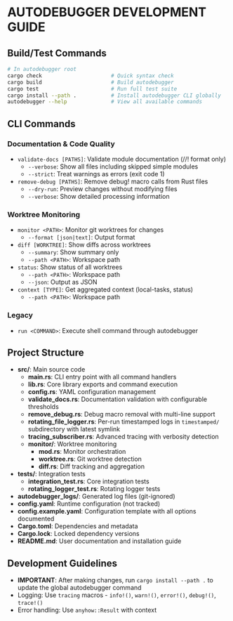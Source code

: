 # AUTODEBUGGER DEVELOPMENT GUIDE

## Build/Test Commands
```bash
# In autodebugger root
cargo check                      # Quick syntax check
cargo build                      # Build autodebugger
cargo test                       # Run full test suite
cargo install --path .           # Install autodebugger CLI globally
autodebugger --help              # View all available commands
```

## CLI Commands

### Documentation & Code Quality
- `validate-docs [PATHS]`: Validate module documentation (//! format only)
  - `--verbose`: Show all files including skipped simple modules
  - `--strict`: Treat warnings as errors (exit code 1)
- `remove-debug [PATHS]`: Remove debug! macro calls from Rust files
  - `--dry-run`: Preview changes without modifying files
  - `--verbose`: Show detailed processing information

### Worktree Monitoring
- `monitor <PATH>`: Monitor git worktrees for changes
  - `--format [json|text]`: Output format
- `diff [WORKTREE]`: Show diffs across worktrees
  - `--summary`: Show summary only
  - `--path <PATH>`: Workspace path
- `status`: Show status of all worktrees
  - `--path <PATH>`: Workspace path
  - `--json`: Output as JSON
- `context [TYPE]`: Get aggregated context (local-tasks, status)
  - `--path <PATH>`: Workspace path

### Legacy
- `run <COMMAND>`: Execute shell command through autodebugger

## Project Structure

- **src/**: Main source code
  - **main.rs**: CLI entry point with all command handlers
  - **lib.rs**: Core library exports and command execution
  - **config.rs**: YAML configuration management
  - **validate_docs.rs**: Documentation validation with configurable thresholds
  - **remove_debug.rs**: Debug macro removal with multi-line support
  - **rotating_file_logger.rs**: Per-run timestamped logs in `timestamped/` subdirectory with latest symlink
  - **tracing_subscriber.rs**: Advanced tracing with verbosity detection
  - **monitor/**: Worktree monitoring
    - **mod.rs**: Monitor orchestration
    - **worktree.rs**: Git worktree detection
    - **diff.rs**: Diff tracking and aggregation
- **tests/**: Integration tests
  - **integration_test.rs**: Core integration tests
  - **rotating_logger_test.rs**: Rotating logger tests
- **autodebugger_logs/**: Generated log files (git-ignored)
- **config.yaml**: Runtime configuration (not tracked)
- **config.example.yaml**: Configuration template with all options documented
- **Cargo.toml**: Dependencies and metadata
- **Cargo.lock**: Locked dependency versions
- **README.md**: User documentation and installation guide

## Development Guidelines
- **IMPORTANT**: After making changes, run `cargo install --path .` to update the global autodebugger command
- Logging: Use `tracing` macros - `info!()`, `warn!()`, `error!()`, `debug!()`, `trace!()`
- Error handling: Use `anyhow::Result` with context